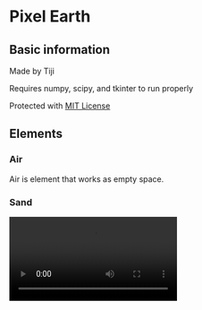 # Pixel Earth

## Basic information

Made by Tiji

Requires numpy, scipy, and tkinter to run properly

Protected with [MIT License](LICENSE)

## Elements

### Air

Air is element that works as empty space.

### Sand

![Sand](assets/readme/sand.mp4)